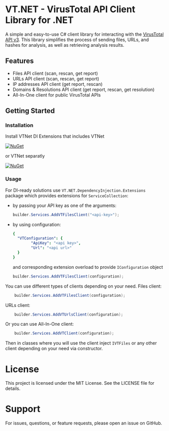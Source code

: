 # VT.NET - VirusTotal API Client Library for .NET

A simple and easy-to-use C# client library for interacting with the [VirusTotal API v3](https://www.virustotal.com/reference/overview). This library simplifies the process of sending files, URLs, and hashes for analysis, as well as retrieving analysis results.

## Features

- Files API client (scan, rescan, get report)
- URLs API client (scan, rescan, get report)
- IP addresses API client (get report, rescan)
- Domains & Resolutions API client (get report, rescan, get resolution)
- All-In-One client for public VirusTotal APIs

## Getting Started

### Installation

Install VTNet DI Extensions that includes VTNet

[![NuGet](https://img.shields.io/nuget/v/VTNet.DependencyInjection.Extensions.svg?style=flat-square&label=nuget)](https://www.nuget.org/packages/VTNet.DependencyInjection.Extensions/)

or VTNet separatly

[![NuGet](https://img.shields.io/nuget/v/VTNet.svg?style=flat-square&label=nuget)](https://www.nuget.org/packages/VTNet/)

### Usage

For DI-ready solutions use `VT.NET.DependencyInjection.Extensions` package which provides extensions for `ServiceCollection`:
- by passing your API key as one of the arguments:
	```csharp
	builder.Services.AddVTFilesClient("<api-key>");
	```
- by using configuration:

	```yaml
	{
	  "VTConfiguration": {
		    "ApiKey": "<api key>",
		    "Url": "<api url>"
	  }
	}
	```
	and corresponding extension overload to provide `IConfiguration` object
	```csharp
	builder.Services.AddVTFilesClient(configuration);
	```
You can use different types of clients depending on your need.
Files client:
```csharp
	builder.Services.AddVTFilesClient(configuration);
```
 URLs client:
```csharp
	builder.Services.AddVTUrlsClient(configuration);
```

 Or you can use All-In-One client:
```csharp
	builder.Services.AddVTClient(configuration);
```

Then in classes where you will use the client inject `IVTFiles` or any other client depending on your need via constructor.

# License

This project is licensed under the MIT License. See the LICENSE file for details.

# Support

For issues, questions, or feature requests, please open an issue on GitHub.
